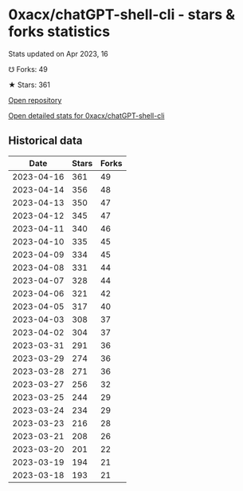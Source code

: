 # 0xacx/chatGPT-shell-cli - stars & forks statistics

Stats updated on Apr 2023, 16

☋ Forks: 49

★ Stars: 361

[Open repository](https://github.com/0xacx/chatGPT-shell-cli)

[Open detailed stats for 0xacx/chatGPT-shell-cli](https://reviewgithub.com/rep/0xacx/chatGPT-shell-cli)

## Historical data
| Date | Stars | Forks |
|------|-------|-------|
| 2023-04-16 | 361 | 49 | 
| 2023-04-14 | 356 | 48 | 
| 2023-04-13 | 350 | 47 | 
| 2023-04-12 | 345 | 47 | 
| 2023-04-11 | 340 | 46 | 
| 2023-04-10 | 335 | 45 | 
| 2023-04-09 | 334 | 45 | 
| 2023-04-08 | 331 | 44 | 
| 2023-04-07 | 328 | 44 | 
| 2023-04-06 | 321 | 42 | 
| 2023-04-05 | 317 | 40 | 
| 2023-04-03 | 308 | 37 | 
| 2023-04-02 | 304 | 37 | 
| 2023-03-31 | 291 | 36 | 
| 2023-03-29 | 274 | 36 | 
| 2023-03-28 | 271 | 36 | 
| 2023-03-27 | 256 | 32 | 
| 2023-03-25 | 244 | 29 | 
| 2023-03-24 | 234 | 29 | 
| 2023-03-23 | 216 | 28 | 
| 2023-03-21 | 208 | 26 | 
| 2023-03-20 | 201 | 22 | 
| 2023-03-19 | 194 | 21 | 
| 2023-03-18 | 193 | 21 | 


